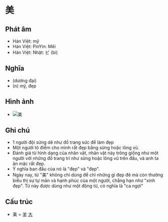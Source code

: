 # 美

## Phát âm
* Hán Việt: mỹ
* Hán Việt: PinYin: Měi
* Hán Việt: Nhật: ビ (bi)

## Nghĩa
* (dương đại)
* (n) mỹ, đẹp

## Hình ảnh
* ![美](../img/美.png)

## Ghi chú
* 1 người đội sừng dê như đồ trang sức để làm đẹp
* Một người tô điểm cho mình rất đẹp bằng sừng hoặc lông vũ.
* Đánh giá từ hình dạng của nhân vật, nhân vật này trông giống như một người với những đồ trang trí như sừng hoặc lông vũ trên đầu, và anh ta ăn mặc rất đẹp.
* Ý nghĩa ban đầu của nó là "đẹp" và "đẹp".
* Ngày nay, từ "美" không chỉ dùng để chỉ những gì đẹp đẽ mà còn thường biểu thị sự tự mãn và hạnh phúc của một người, chẳng hạn như "xinh đẹp". Từ này được dùng như một động từ, có nghĩa là "ca ngợi"

## Cấu trúc
* 美 = [羊](羊.md) [大](大.md)

<script>window.HANZI_FIELD='美';</script>
